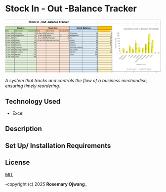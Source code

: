 # Stock In - Out -Balance Tracker					
![screenshot](image.png)

_A system that tracks and controls the flow of a business mechandise, ensuring timely reordering._

## Technology Used
- Excel

## Description

## Set Up/ Installation Requirements

## License
[MIT](https://opensource.org/license/MIT)

-copyright (c) 2025 **Rosemary Ojwang**_
